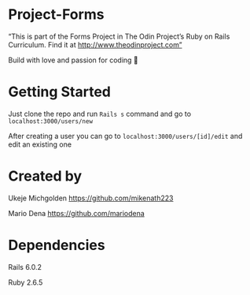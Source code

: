 # Project-Forms

“This is part of the Forms Project in The Odin Project’s Ruby on Rails Curriculum. Find it at http://www.theodinproject.com”

Build with love and passion for coding :heartbeat:

# Getting Started

Just clone the repo and run `Rails s` command and go to `localhost:3000/users/new`

After creating a user you can go to `localhost:3000/users/[id]/edit` and edit an existing one

# Created by

Ukeje Michgolden  https://github.com/mikenath223 

Mario Dena https://github.com/mariodena

# Dependencies

Rails 6.0.2

Ruby 2.6.5

